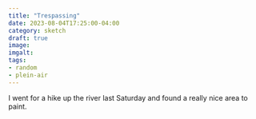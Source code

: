 ```yaml
---
title: "Trespassing"
date: 2023-08-04T17:25:00-04:00
category: sketch
draft: true
image: 
imgalt: 
tags: 
- random
- plein-air
---
```

I went for a hike up the river last Saturday and found a really nice area to paint.


